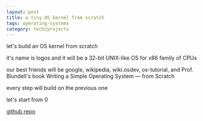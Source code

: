 ```yaml
---
layout: post
title: a tiny OS kernel from scratch
tags: operating-systems 
category: tech/projects
---
```


let's build an OS kernel from scratch

it's name is logos and it will be a 32-bit UNIX-like OS for x86 family of CPUs

our best friends will be google, wikipedia, wiki.osdev, os-tutorial, and Prof. Blundell's book Writing a Simple Operating System — from Scratch

every step will build on the previous one

let's start from 0


[github repo](https://github.com/selimslab/logos)